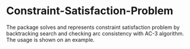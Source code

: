 # Constraint-Satisfaction-Problem
The package solves and represents constraint satisfaction problem by backtracking search and checking arc consistency with AC-3 algorithm. The usage is shown on an example.
